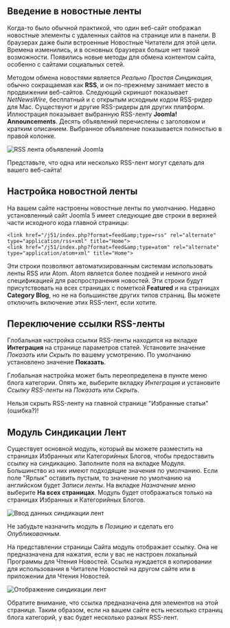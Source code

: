 <!-- Filename: jdocmanual?manual=user&heading=news&filename=news-feeds.md / Display title: Ленты новостей  -->

## Введение в новостные ленты

Когда-то было обычной практикой, что один веб-сайт отображал новостные элементы с удаленных сайтов на странице или в панели. В браузерах даже были встроенные Новостные Читатели для этой цели. Времена изменились, и в основных браузерах больше нет такой возможности. Появились новые методы для обмена контентом сайта, особенно с сайтами социальных сетей.

Методом обмена новостями является *Реально Простая Синдикация*, обычно сокращаемая как **RSS**, и он по-прежнему занимает место в продвижении веб-сайтов. Следующий скриншот показывает *NetNewsWire*, бесплатный и с открытым исходным кодом RSS-ридер для Mac. Существуют и другие RSS-ридеры для других платформ. Иллюстрация показывает выбранную RSS-ленту **Joomla! Announcements**. Десять объявлений перечислены с заголовком и кратким описанием. Выбранное объявление показывается полностью в правой колонке.

![RSS лента объявлений Joomla](../../../en/images/news-feeds/news-netnewswire-display.png)

Представьте, что одна или несколько RSS-лент могут сделать для вашего веб-сайта!  

## Настройка новостной ленты

На вашем сайте настроены новостные ленты по умолчанию. Недавно установленный сайт Joomla 5 имеет следующие две строки в верхней части исходного кода главной страницы:

```
<link href="/j51/index.php?format=feed&amp;type=rss" rel="alternate" type="application/rss+xml" title="Home">
<link href="/j51/index.php?format=feed&amp;type=atom" rel="alternate" type="application/atom+xml" title="Home">
```
Эти строки позволяют автоматизированным системам использовать ленты RSS или Atom. Atom является более поздней и немного иной спецификацией для распространения новостей. Эти строки будут присутствовать на всех страницах с пометкой **Featured** и на страницах **Category Blog**, но не на большинстве других типов страниц. Вы можете отключить включение этих RSS-лент, если хотите.

## Переключение ссылки RSS-ленты

Глобальная настройка ссылки RSS-ленты находится на вкладке **Интеграция** на странице параметров статей. Установите значение *Показать* или *Скрыть* по вашему усмотрению. По умолчанию установлено значение **Показать**.

Глобальная настройка может быть переопределена в пункте меню блога категории. Опять же, выберите вкладку *Интеграция* и установите *Ссылку RSS-ленты* на *Показать* или *Скрыть*.

Нельзя скрыть RSS-ленту на главной странице "Избранные статьи" (ошибка?)!

## Модуль Синдикации Лент

Существует основной модуль, который вы можете разместить на страницах Избранных или Категорийных Блогов, чтобы предоставить ссылку на синдикацию. Заполните поля на вкладке Модуля. Большинство из них имеют подходящие значения по умолчанию. Если поле "Ярлык" оставить пустым, то значение по умолчанию на английском будет *Записи ленты*. На вкладке *Назначение меню* выберите **На всех страницах**. Модуль будет отображаться только на страницах Избранных и Категорийных Блогов.

![Ввод данных синдикации лент](../../../en/images/news-feeds/news-syndication-feeds-form.png)

Не забудьте назначить модуль в *Позицию* и сделать его *Опубликованным*.

На представлении страницы Сайта модуль отображает ссылку. Она не предназначена для нажатия, если у вас не настроен локальный Программы для Чтения Новостей. Ссылка нуждается в копировании для использования в Читателе Новостей на другом сайте или в приложении для Чтения Новостей.

![Отображение синдикации лент](../../../en/images/news-feeds/news-syndication-feeds-display.png)

Обратите внимание, что ссылка предназначена для элементов на этой странице. Таким образом, если на вашем сайте есть несколько страниц блога категорий, у вас будет несколько разных RSS-лент.

